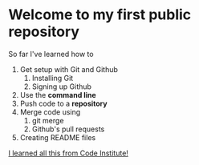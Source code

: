 # Welcome to my first public repository

So far I've learned how to
1. Get setup with Git and Github
	1. Installing Git
	2. Signing up Github
2. Use the **command line**
2. Push code to a **repository**
4. Merge code using
	1. git merge
	2. Github's pull requests
5. Creating README files

[I learned all this from Code Institute!](http://codeinstitute.net)